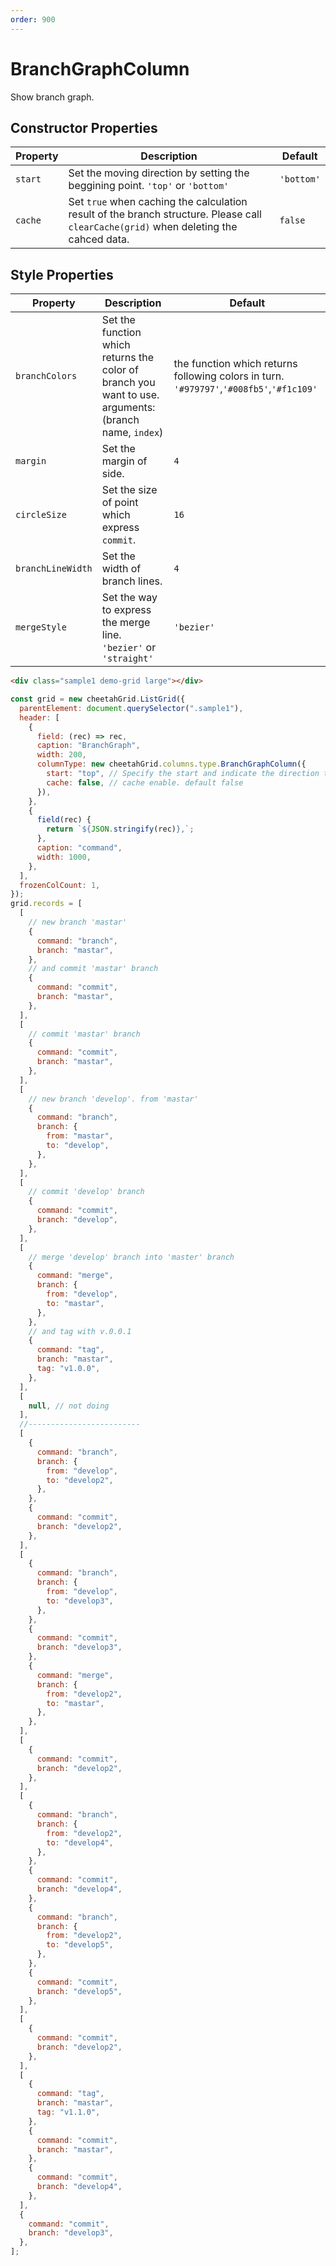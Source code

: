 ```yaml
---
order: 900
---
```


# BranchGraphColumn

Show branch graph.

## Constructor Properties

| Property | Description                                                                                                                           | Default    |
| -------- | ------------------------------------------------------------------------------------------------------------------------------------- | ---------- |
| `start`  | Set the moving direction by setting the beggining point. `'top'` or `'bottom'`                                                        | `'bottom'` |
| `cache`  | Set `true` when caching the calculation result of the branch structure. Please call `clearCache(grid)` when deleting the cahced data. | `false`    |

## Style Properties

| Property          | Description                                                                                           | Default                                                                                  |
| ----------------- | ----------------------------------------------------------------------------------------------------- | ---------------------------------------------------------------------------------------- |
| `branchColors`    | Set the function which returns the color of branch you want to use. arguments: (branch name, `index`) | the function which returns following colors in turn. `'#979797'`,`'#008fb5'`,`'#f1c109'` |
| `margin`          | Set the margin of side.                                                                               | `4`                                                                                      |
| `circleSize`      | Set the size of point which express `commit`.                                                         | `16`                                                                                     |
| `branchLineWidth` | Set the width of branch lines.                                                                        | `4`                                                                                      |
| `mergeStyle`      | Set the way to express the merge line. `'bezier'` or `'straight'`                                     | `'bezier'`                                                                               |

<code-preview>

```html
<div class="sample1 demo-grid large"></div>
```

```js
const grid = new cheetahGrid.ListGrid({
  parentElement: document.querySelector(".sample1"),
  header: [
    {
      field: (rec) => rec,
      caption: "BranchGraph",
      width: 200,
      columnType: new cheetahGrid.columns.type.BranchGraphColumn({
        start: "top", // Specify the start and indicate the direction to proceed. 'top' or 'bottom'. default 'bottom'
        cache: false, // cache enable. default false
      }),
    },
    {
      field(rec) {
        return `${JSON.stringify(rec)},`;
      },
      caption: "command",
      width: 1000,
    },
  ],
  frozenColCount: 1,
});
grid.records = [
  [
    // new branch 'mastar'
    {
      command: "branch",
      branch: "mastar",
    },
    // and commit 'mastar' branch
    {
      command: "commit",
      branch: "mastar",
    },
  ],
  [
    // commit 'mastar' branch
    {
      command: "commit",
      branch: "mastar",
    },
  ],
  [
    // new branch 'develop'. from 'mastar'
    {
      command: "branch",
      branch: {
        from: "mastar",
        to: "develop",
      },
    },
  ],
  [
    // commit 'develop' branch
    {
      command: "commit",
      branch: "develop",
    },
  ],
  [
    // merge 'develop' branch into 'master' branch
    {
      command: "merge",
      branch: {
        from: "develop",
        to: "mastar",
      },
    },
    // and tag with v.0.0.1
    {
      command: "tag",
      branch: "mastar",
      tag: "v1.0.0",
    },
  ],
  [
    null, // not doing
  ],
  //-------------------------
  [
    {
      command: "branch",
      branch: {
        from: "develop",
        to: "develop2",
      },
    },
    {
      command: "commit",
      branch: "develop2",
    },
  ],
  [
    {
      command: "branch",
      branch: {
        from: "develop",
        to: "develop3",
      },
    },
    {
      command: "commit",
      branch: "develop3",
    },
    {
      command: "merge",
      branch: {
        from: "develop2",
        to: "mastar",
      },
    },
  ],
  [
    {
      command: "commit",
      branch: "develop2",
    },
  ],
  [
    {
      command: "branch",
      branch: {
        from: "develop2",
        to: "develop4",
      },
    },
    {
      command: "commit",
      branch: "develop4",
    },
    {
      command: "branch",
      branch: {
        from: "develop2",
        to: "develop5",
      },
    },
    {
      command: "commit",
      branch: "develop5",
    },
  ],
  [
    {
      command: "commit",
      branch: "develop2",
    },
  ],
  [
    {
      command: "tag",
      branch: "mastar",
      tag: "v1.1.0",
    },
    {
      command: "commit",
      branch: "mastar",
    },
    {
      command: "commit",
      branch: "develop4",
    },
  ],
  {
    command: "commit",
    branch: "develop3",
  },
];
```

</code-preview>
